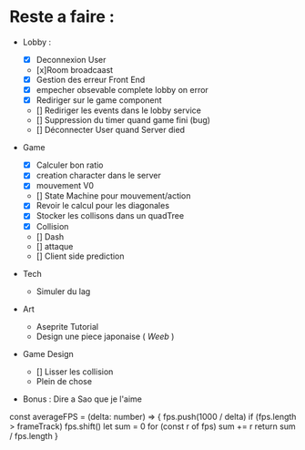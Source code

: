 # Reste a faire :
- Lobby : 
    - [x] Deconnexion User
    - [x]Room broadcaast
    - [x] Gestion des erreur Front End 
    - [x] empecher obsevable complete lobby on error
    - [x] Rediriger sur le game component
    - [] Rediriger les events dans le lobby service
    - [] Suppression du timer quand game fini (bug)
    - [] Déconnecter User quand Server died
- Game
    - [x] Calculer bon ratio
    - [x] creation character dans le server
    - [x] mouvement V0
    - [] State Machine pour mouvement/action
    - [x] Revoir le calcul pour les diagonales
    - [x] Stocker les collisons dans un quadTree
    - [x] Collision
    - [] Dash
    - [] attaque
    - [] Client side prediction
- Tech
    - Simuler du lag


- Art
    - Aseprite Tutorial
    - Design une piece japonaise ( *Weeb* )

- Game Design
    - [] Lisser les collision
    - Plein de chose

- Bonus : Dire a Sao que je l'aime


const averageFPS = (delta: number) => {
  fps.push(1000 / delta)
  if (fps.length > frameTrack) fps.shift()
  let sum = 0
  for (const r of fps) sum += r
  return sum / fps.length
}